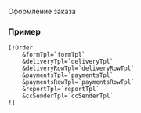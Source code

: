 Оформление заказа

### Пример ###
```
[!Order
    &formTpl=`formTpl`
    &deliveryTpl=`deliveryTpl`
    &deliveryRowTpl=`deliveryRowTpl`
    &paymentsTpl=`paymentsTpl`
    &paymentsRowTpl=`paymentsRowTpl`
    &reportTpl=`reportTpl`
    &ccSenderTpl=`ccSenderTpl`
!]
```